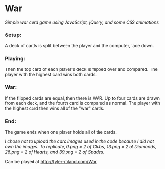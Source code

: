 # War

*Simple war card game using JavaScript, jQuery, and some CSS animations*

### Setup:

A deck of cards is split between the player and the computer, face down.

### Playing: 
Then the top card of each player's deck is flipped over and compared.
The player with the highest card wins both cards.

### War:

If the flipped cards are equal, then there is WAR. 
Up to four cards are drawn from each deck, and the fourth card is compared as normal.
The player with the highest card then wins all of the "war" cards.

### End:

The game ends when one player holds all of the cards.

*I chose not to upload the card images used in the code because I did not own the images.
To replicate, 0.png = 2 of Clubs, 13.png = 2 of Diamonds, 26.png = 2 of Hearts, and 39.png = 2 of Spades.*

Can be played at http://tyler-roland.com/War
